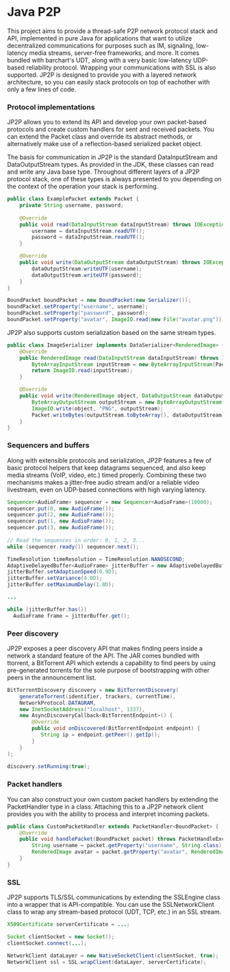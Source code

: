 # Java P2P
This project aims to provide a thread-safe P2P network protocol stack and API, implemented in pure Java for applications that want to utilize decentralized communications for purposes such as IM, signaling, low-latency media streams, server-free frameworks, and more. It comes bundled with barchart's UDT, along with a very basic low-latency UDP-based reliability protocol. Wrapping your communications with SSL is also supported. JP2P is designed to provide you with a layered network architecture, so you can easily stack protocols on top of eachother with only a few lines of code.


### Protocol implementations

JP2P allows you to extend its API and develop your own packet-based protocols and create custom handlers for sent and received packets. You can extend the Packet class and override its abstract methods, or alternatively make use of a reflection-based serialized packet object.

The basis for communication in JP2P is the standard DataInputStream and DataOutputStream types. As provided in the JDK, these classes can read and write any Java base type. Throughout different layers of a JP2P protocol stack, one of these types is always presented to you depending on the context of the operation your stack is performing.

```java
public class ExamplePacket extends Packet {
    private String username, password;
    
    @Override
    public void read(DataInputStream dataInputStream) throws IOException {
        username = dataInputStream.readUTF();
        password = dataInputStream.readUTF();
    }

    @Override
    public void write(DataOutputStream dataOutputStream) throws IOException {
        dataOutputStream.writeUTF(username);
        dataOutputStream.writeUTF(password);
    }
}
```

```java
BoundPacket boundPacket = new BoundPacket(new Serializer());
boundPacket.setProperty("username", username);
boundPacket.setProperty("password", password);
boundPacket.setProperty("avatar", ImageIO.read(new File("avatar.png")));
```

JP2P also supports custom serialization based on the same stream types.

```java
public class ImageSerializer implements DataSerializer<RenderedImage> {
    @Override
    public RenderedImage read(DataInputStream dataInputStream) throws IOException {
        ByteArrayInputStream inputStream = new ByteArrayInputStream(Packet.readBytes(dataInputStream));
        return ImageIO.read(inputStream);
    }

    @Override
    public void write(RenderedImage object, DataOutputStream dataOutputStream) throws IOException {
        ByteArrayOutputStream outputStream = new ByteArrayOutputStream();
        ImageIO.write(object, "PNG", outputStream);
        Packet.writeBytes(outputStream.toByteArray(), dataOutputStream);
    }
}
```

### Sequencers and buffers

Along with extensible protocols and serialization, JP2P features a few of basic protocol helpers that keep datagrams sequenced, and also keep media streams (VoIP, video, etc.) timed properly. Combining these two mechanisms makes a jitter-free audio stream and/or a reliable video livestream, even on UDP-based connections with high varying latency.

```java
Sequencer<AudioFrame> sequencer = new Sequencer<AudioFrame>(10000);
sequencer.put(0, new AudioFrame());
sequencer.put(2, new AudioFrame());
sequencer.put(1, new AudioFrame());
sequencer.put(3, new AudioFrame());
    
// Read the sequences in order: 0, 1, 2, 3...
while (sequencer.ready()) sequencer.next();
```

```java
TimeResolution timeResolution = TimeResolution.NANOSECOND;
AdaptiveDelayedBuffer<AudioFrame> jitterBuffer = new AdaptiveDelayedBuffer<>(10000, TimeResolution.NANOSECOND);
jitterBuffer.setAdaptionSpeed(0.9D);
jitterBuffer.setVariance(4.0D);
jitterBuffer.setMaximumDelay(1.0D);

...

while (jitterBuffer.has())
  AudioFrame frame = jitterBuffer.get();
```

### Peer discovery

JP2P exposes a peer discovery API that makes finding peers inside a network a standard feature of the API. The JAR comes bundled with ttorrent, a BitTorrent API which extends a capability to find peers by using pre-generated torrents for the sole purpose of bootstrapping with other peers in the announcement list.

```java
BitTorrentDiscovery discovery = new BitTorrentDiscovery(
    generateTorrent(identifier, trackers, currentTime),
    NetworkProtocol.DATAGRAM,
    new InetSocketAddress("localhost", 1337),
    new AsyncDiscoveryCallback<BitTorrentEndpoint>() {
        @Override
        public void onDiscovered(BitTorrentEndpoint endpoint) {
           String ip = endpoint.getPeer().getIp();
        }
    }
);
        
discovery.setRunning(true);
```

### Packet handlers

You can also construct your own custom packet handlers by extending the PacketHandler type in a class. Attaching this to a JP2P network client provides you with the ability to process and interpret incoming packets.

```java
public class CustomPacketHandler extends PacketHandler<BoundPacket> {
    @Override
    public void handlePacket(BoundPacket packet) throws PacketHandleException {
        String username = packet.getProperty("username", String.class);
        RenderedImage avatar = packet.getProperty("avatar", RenderedImage.class);
    }
}
```

### SSL

JP2P supports TLS/SSL communications by extending the SSLEngine class into a wrapper that is API-compatible. You can use the SSLNetworkClient class to wrap any stream-based protocol (UDT, TCP, etc.) in an SSL stream.

```java
X509Certificate serverCertificate = ...;

Socket clientSocket = new Socket();
clientSocket.connect(...);

NetworkClient dataLayer = new NativeSocketClient(clientSocket, true);
NetworkClient ssl = SSL.wrapClient(dataLayer, serverCertificate);
```

